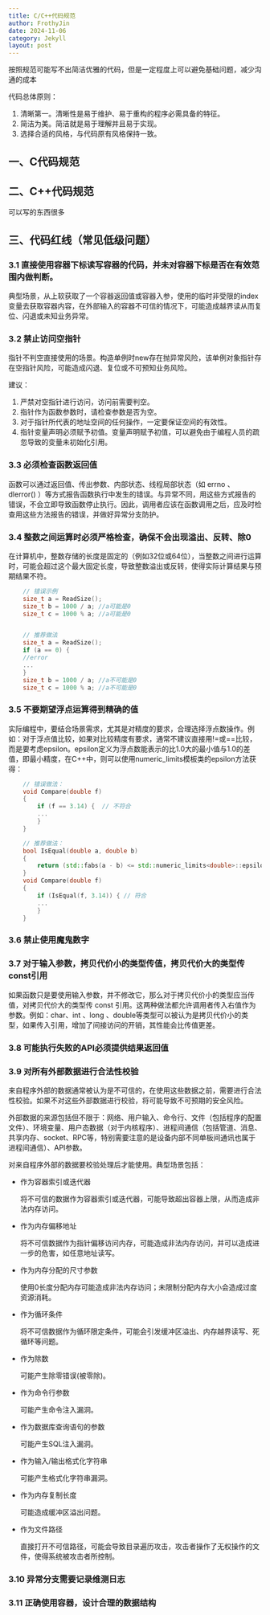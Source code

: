 ```yaml
---
title: C/C++代码规范
author: FrothyJin
date: 2024-11-06
category: Jekyll
layout: post
---
```


按照规范可能写不出简洁优雅的代码，但是一定程度上可以避免基础问题，减少沟通的成本

代码总体原则：

1. 清晰第一。清晰性是易于维护、易于重构的程序必需具备的特征。
1. 简洁为美。简洁就是易于理解并且易于实现。
1. 选择合适的风格，与代码原有风格保持一致。

## 一、C代码规范

## 二、C++代码规范

可以写的东西很多

## 三、代码红线（常见低级问题）

### 3.1 直接使用容器下标读写容器的代码，并未对容器下标是否在有效范围内做判断。

典型场景，从上软获取了一个容器返回值或容器入参，使用的临时非受限的index变量去获取容器内容，在外部输入的容器不可信的情况下，可能造成越界读从而复位、闪退或未知业务异常。

### 3.2 禁止访问空指针

指针不判空直接使用的场景。构造单例时new存在抛异常风险，该单例对象指针存在空指针风险，可能造成闪退、复位或不可预知业务风险。

建议：
1. 严禁对空指针进行访问，访问前需要判空。
1. 指针作为函数参数时，请检查参数是否为空。
1. 对于指针所代表的地址空间的任何操作，一定要保证空间的有效性。
1. 指针变量声明必须赋予初值。变量声明赋予初值，可以避免由于编程人员的疏忽导致的变量未初始化引用。

### 3.3 必须检查函数返回值

函数可以通过返回值、传出参数、内部状态、线程局部状态（如 errno 、 dlerror() ）等方式报告函数执行中发生的错误。与异常不同，用这些方式报告的错误，不会立即导致函数停止执行。因此，调用者应该在函数调用之后，应及时检查用这些方法报告的错误，并做好异常分支防护。

### 3.4 整数之间运算时必须严格检查，确保不会出现溢出、反转、除0

在计算机中，整数存储的长度是固定的（例如32位或64位），当整数之间进行运算时，可能会超过这个最大固定长度，导致整数溢出或反转，使得实际计算结果与预期结果不符。

```c++
    // 错误示例
    size_t a = ReadSize();
    size_t b = 1000 / a; //a可能是0
    size_t c = 1000 % a; //a可能是0


    // 推荐做法
    size_t a = ReadSize();
    if (a == 0) {
    //error
    ...
    }
    size_t b = 1000 / a; //a不可能是0
    size_t c = 1000 % a; //a不可能是0
```

### 3.5 不要期望浮点运算得到精确的值

实际编程中，要结合场景需求，尤其是对精度的要求，合理选择浮点数操作。例如：对于浮点值比较，如果对比较精度有要求，通常不建议直接用!=或==比较，而是要考虑epsilon。epsilon定义为浮点数能表示的比1.0大的最小值与1.0的差值，即最小精度，在C++中，则可以使用numeric_limits模板类的epsilon方法获得：

```c++
    // 错误做法：
    void Compare(double f)
    {
        if (f == 3.14) {  // 不符合
        ...
        }
    }

    // 推荐做法：
    bool IsEqual(double a, double b)
    {
        return (std::fabs(a - b) <= std::numeric_limits<double>::epsilon());
    }
    void Compare(double f)
    {
        if (IsEqual(f, 3.14)) { // 符合
        ...
        }
    }
```

### 3.6 禁止使用魔鬼数字

### 3.7 对于输入参数，拷贝代价小的类型传值，拷贝代价大的类型传const引用 

如果函数只是要使用输入参数，并不修改它，那么对于拷贝代价小的类型应当传值，对拷贝代价大的类型传 const 引用。这两种做法都允许调用者传入右值作为参数。例如：char、int 、long 、double等类型可以被认为是拷贝代价小的类型，如果传入引用，增加了间接访问的开销，其性能会比传值更差。

### 3.8 可能执行失败的API必须提供结果返回值

### 3.9 对所有外部数据进行合法性校验

来自程序外部的数据通常被认为是不可信的，在使用这些数据之前，需要进行合法性校验。如果不对这些外部数据进行校验，将可能导致不可预期的安全风险。

外部数据的来源包括但不限于：网络、用户输入、命令行、文件（包括程序的配置文件）、环境变量、用户态数据（对于内核程序）、进程间通信（包括管道、消息、共享内存、socket、RPC等，特别需要注意的是设备内部不同单板间通讯也属于进程间通信）、API参数。

对来自程序外部的数据要校验处理后才能使用。典型场景包括：

- 作为容器索引或迭代器

   将不可信的数据作为容器索引或迭代器，可能导致超出容器上限，从而造成非法内存访问。

- 作为内存偏移地址

   将不可信数据作为指针偏移访问内存，可能造成非法内存访问，并可以造成进一步的危害，如任意地址读写。

- 作为内存分配的尺寸参数

    使用0长度分配内存可能造成非法内存访问；未限制分配内存大小会造成过度资源消耗。

- 作为循环条件

    将不可信数据作为循环限定条件，可能会引发缓冲区溢出、内存越界读写、死循环等问题。

- 作为除数

    可能产生除零错误(被零除)。

- 作为命令行参数

    可能产生命令注入漏洞。

- 作为数据库查询语句的参数

    可能产生SQL注入漏洞。

- 作为输入/输出格式化字符串

    可能产生格式化字符串漏洞。

- 作为内存复制长度

    可能造成缓冲区溢出问题。

- 作为文件路径

    直接打开不可信路径，可能会导致目录遍历攻击，攻击者操作了无权操作的文件，使得系统被攻击者所控制。

### 3.10 异常分支需要记录维测日志

### 3.11 正确使用容器，设计合理的数据结构 

